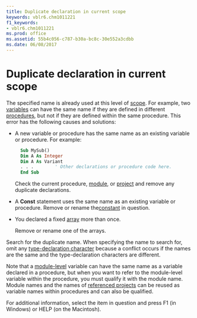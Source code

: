 ```yaml
---
title: Duplicate declaration in current scope
keywords: vblr6.chm1011221
f1_keywords:
- vblr6.chm1011221
ms.prod: office
ms.assetid: 55b4c056-c787-b30a-bc8c-30e552a3cdbb
ms.date: 06/08/2017
---
```



# Duplicate declaration in current scope

The specified name is already used at this level of [scope](vbe-glossary.md). For example, two [variables](vbe-glossary.md) can have the same name if they are defined in different [procedures](vbe-glossary.md), but not if they are defined within the same procedure. This error has the following causes and solutions:

- A new variable or procedure has the same name as an existing variable or procedure. For example:
    
  ```vb
    Sub MySub() 
    Dim A As Integer 
    Dim A As Variant 
    . . .        ' Other declarations or procedure code here. 
    End Sub
  ```

  Check the current procedure, [module](vbe-glossary.md), or [project](vbe-glossary.md) and remove any duplicate declarations.
    
- A **Const** statement uses the same name as an existing variable or procedure. Remove or rename the[constant](vbe-glossary.md) in question.
    
- You declared a fixed [array](vbe-glossary.md) more than once.
    
  Remove or rename one of the arrays.
    

Search for the duplicate name. When specifying the name to search for, omit any [type-declaration character](vbe-glossary.md) because a conflict occurs if the names are the same and the type-declaration characters are different.

Note that a [module-level](vbe-glossary.md) variable can have the same name as a variable declared in a procedure, but when you want to refer to the module-level variable within the procedure, you must qualify it with the module name. Module names and the names of [referenced projects](vbe-glossary.md) can be reused as variable names within procedures and can also be qualified.

For additional information, select the item in question and press F1 (in Windows) or HELP (on the Macintosh).

